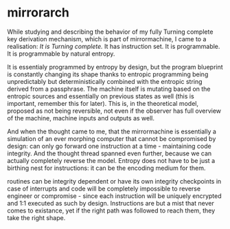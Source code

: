 # mirrorarch
While studying and describing the behavior of my fully Turning complete key derivation mechanism, which is part of mirrormachine, I came to a realisation:
_It is Turning complete._ It has instruction set. It is programmable. It is programmable by natural entropy.

It is essentialy programmed by entropy by design, but the program blueprint is constantly changing its
shape thanks to entropic programming being unpredictably but deterministically combined with the entropic string derived from a passphrase. The machine
itself is mutating based on the entropic sources and essentially on previous states as well (this is important, remember this for later). This is, in
the theoretical model, proposed as not being reversible, not even if the observer has full overview of the machine, machine inputs and outputs as well.

And when the thought came to me, that the mirrormachine is essentially a simulation of an ever morphing computer that cannot be compromised by design:
can only go forward one instruction at a time - maintaining code integrity. And the thought thread spanned even further, because we can actually completely
reverse the model. Entropy does not have to be just a birthing nest for instructions: it can be the encoding medium for them.

routines can be integrity dependent or have its own integrity checkpoints in case of interrupts and code will be completely impossible
to reverse engineer or compromise - since each instruction will be uniquely encrypted and 1:1 executed as such by design.
Instructions are but a mist that never comes to existance, yet if the right path was followed to reach them, they take the right shape.
